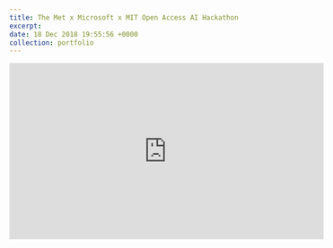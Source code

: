 ```yaml
---
title: The Met x Microsoft x MIT Open Access AI Hackathon
excerpt: 
date: 18 Dec 2018 19:55:56 +0000
collection: portfolio
---
```


<iframe width="560" height="315" src="https://www.youtube.com/embed/8tZunqPOdAE?si=M0HW4dYnWakpV9bX" title="YouTube video player" frameborder="0" allow="accelerometer; autoplay; clipboard-write; encrypted-media; gyroscope; picture-in-picture; web-share" referrerpolicy="strict-origin-when-cross-origin" allowfullscreen></iframe>